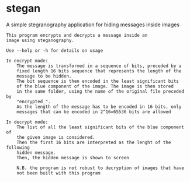 stegan
======

A simple stegranography application for hiding messages inside images

    This program encrypts and decrypts a message inside an
    image using steganography.

    Use --help or -h for details on usage
    
    In encrypt mode:
        The message is transformed in a sequence of bits, preceded by a
        fixed length 16 bits sequence that represents the length of the
        message to be hidden.
        The bit sequence is then encoded in the least significant bits
        of the blue component of the image. The image is then stored
        in the same folder, using the name of the original file preceded by
        "encrypted_".
        As the length of the message has to be encoded in 16 bits, only 
        messages that can be encoded in 2^16=65536 bits are allowed
        
    In decrypt mode:
        The list of all the least significant bits of the blue component of
        the given image is considered.
        Then the first 16 bits are interpreted as the lenght of the following
        hidden message.
        Then, the hidden message is shown to screen

        N.B. the program is not robust to decryption of images that have 
        not been built with this program  
